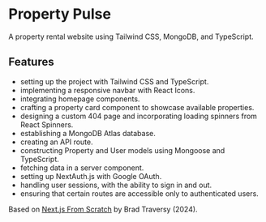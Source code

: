 # Property Pulse

A property rental website using Tailwind CSS, MongoDB, and TypeScript.

<!-- <p align="center">
    <img src="screenshot.png">
</p> -->

## Features

- setting up the project with Tailwind CSS and TypeScript.
- implementing a responsive navbar with React Icons.
- integrating homepage components.
- crafting a property card component to showcase available properties.
- designing a custom 404 page and incorporating loading spinners from React Spinners.
- establishing a MongoDB Atlas database.
- creating an API route.
- constructing Property and User models using Mongoose and TypeScript.
- fetching data in a server component.
- setting up NextAuth.js with Google OAuth.
- handling user sessions, with the ability to sign in and out.
- ensuring that certain routes are accessible only to authenticated users.

Based on [Next.js From Scratch](https://www.udemy.com/course/nextjs-from-scratch/) by Brad Traversy (2024).
